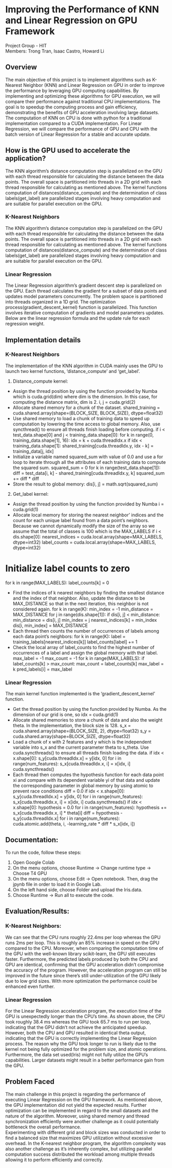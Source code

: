 # Improving the Performance of KNN and Linear Regression on GPU Framework
Project Group - HIT <br />
Members:  Trong Tran, Isaac Castro, Howard Li <br />

## Overview
The main objective of this project is to implement algorithms such as K-Nearest
Neighbor (KNN) and Linear Regression on GPU in order to improve the performance by
leveraging GPU computing capabilities. By implementing and optimizing these algorithms for
GPU execution, we will compare their performance against traditional CPU implementations.
The goal is to speedup the computing process and gain efficiency, demonstrating the benefits of
GPU acceleration involving large datasets. <br />
The computation of KNN on CPU is done with python for a traditional implementation
compared to a CUDA implementation. For Linear Regression, we will compare the performance
of GPU and CPU with the batch version of Linear Regression for a stable and accurate update.

## How is the GPU used to accelerate the application?
The KNN algorithm’s distance computation step is parallelized on the GPU with each
thread responsible for calculating the distance between the data points. The overall space is
partitioned into threads in a 2D grid with each thread responsible for calculating as mentioned
above. The kernel functions computation of distances(distance_compute) and the determination
of class labels(get_label) are parallelized stages involving heavy computation and are suitable for
parallel execution on the GPU.

### K-Nearest Neighbors
The KNN algorithm’s distance computation step is parallelized on the GPU with each
thread responsible for calculating the distance between the data points. The overall space is
partitioned into threads in a 2D grid with each thread responsible for calculating as mentioned
above. The kernel functions computation of distances(distance_compute) and the determination
of class labels(get_label) are parallelized stages involving heavy computation and are suitable for
parallel execution on the GPU.

### Linear Regression
The Linear Regression algorithm’s gradient descent step is parallelized on the GPU. Each
thread calculates the gradient for a subset of data points and updates model parameters
concurrently. The problem space is partitioned into threads organized in a 1D grid. The
optimization process(gradient_descent_kernel) function is parallelized. This function involves
iterative computation of gradients and model parameters updates. Below are the linear regression
formula and the update rule for each regression weight.

## Implementation details
### K-Nearest Neighbors
The implementation of the KNN algorithm in CUDA mainly uses the GPU to launch two
kernel functions, ‘distance_compute’ and ‘get_label’.
1. Distance_compute kernel:
- Assign the thread position by using the function provided by Numba which is
cuda.grid(dim) where dim is the dimension. In this case, for computing the distance
matrix, dim is 2.
i, j = cuda.grid(2)
- Allocate shared memory for a chunk of the dataset.
shared_training = cuda.shared.array(shape=(BLOCK_SIZE, BLOCK_SIZE),
dtype=float32)
- Use shared memory to load a chunk of training data to speed up computation by lowering
the time access to global memory. Also, use syncthread() to ensure all threads finish
loading before computing.
if i < test_data.shape[0] and j < training_data.shape[0]:
for k in range(0, training_data.shape[1], 16):
idx = k + cuda.threadIdx.x
if idx < training_data.shape[1]:
shared_training[cuda.threadIdx.y, idx - k] =
training_data[j, idx]
- Initialize a variable named squared_sum with value of 0.0 and use a for loop to iterate
through all the attributes of each training data to compute the squared sum.
squared_sum = 0
for k in range(test_data.shape[1]):
diff = test_data[i, k] -
shared_training[cuda.threadIdx.y, k]
squared_sum += diff * diff
- Store the result to global memory:
dis[i, j] = math.sqrt(squared_sum)
2. Get_label kernel:
- Assign the thread position by using the function provided by Numba
i = cuda.grid(1)
- Allocate local memory for storing the nearest neighbor’ indices and the count for each
unique label found from a data point’s neighbors. Because we cannot dynamically modify
the size of the array so we assume that the total of classes is 100 which is the
MAX_LABELS
if i < dis.shape[0]:
nearest_indices = cuda.local.array(shape=MAX_LABELS,
dtype=int32)
label_counts = cuda.local.array(shape=MAX_LABELS,
dtype=int32)
# Initialize label counts to zero
for k in range(MAX_LABELS):
label_counts[k] = 0
- Find the indices of k nearest neighbors by finding the smallest distance and the index of
that neighbor. Also, update the distance to be MAX_DISTANCE so that in the next
iteration, this neighbor is not considered again.
for k in range(K):
min_index = -1
min_distance = MAX_DISTANCE
for j in range(dis.shape[1]):
if dis[i, j] < min_distance:
min_distance = dis[i, j]
min_index = j
nearest_indices[k] = min_index
dis[i, min_index] = MAX_DISTANCE
- Each thread then counts the number of occurrences of labels among each data point’s
neighbors:
for k in range(K):
label = training_labels[nearest_indices[k]]
label_counts[label] += 1
- Check the local array of label_counts to find the highest number of occurrences of a label
and assign the global memory with that label.
max_label = -1
max_count = -1
for k in range(MAX_LABELS):
if label_counts[k] > max_count:
max_count = label_counts[k]
max_label = k
pred_labels[i] = max_label
### Linear Regression
The main kernel function implemented is the ‘gradient_descent_kernel’ function.
- Get the thread position by using the function provided by Numba. As the dimension of
our grid is one, so
idx = cuda.grid(1)
- Allocate shared memories to store a chunk of data and also the weight theta. In the
implementation, the block size is 128.
s_x = cuda.shared.array(shape=(BLOCK_SIZE, 2), dtype=float32)
s_y = cuda.shared.array(shape=BLOCK_SIZE, dtype=float32)
- Load a chunk of x with 2 features and y which is the independent variable into s_x and
the current parameter theta to s_theta. Use cuda.syncthreads() to ensure all threads finish
loading the data.
if idx < x.shape[0]:
s_y[cuda.threadIdx.x] = y[idx, 0]
for i in range(num_features):
s_x[cuda.threadIdx.x, i] = x[idx, i]
cuda.syncthreads()
- Each thread then computes the hypothesis function for each data point xi and compare
with its dependent variable yi of that data and update the corresponding parameter in
global memory by using atomic to prevent race conditions
diff = 0.0
if idx < x.shape[0]:
s_y[cuda.threadIdx.x] = y[idx, 0]
for i in range(num_features):
s_x[cuda.threadIdx.x, i] = x[idx, i]
cuda.syncthreads()
if idx < x.shape[0]:
hypothesis = 0.0
for i in range(num_features):
hypothesis += s_x[cuda.threadIdx.x, i] * theta[i]
diff = hypothesis - s_y[cuda.threadIdx.x]
for i in range(num_features):
cuda.atomic.add(theta, i, -learning_rate * diff *
s_x[idx, i])
## Documentation:
To run the code, follow these steps:
1. Open Google Colab
2. On the menu options, choose Runtime → Change runtime type → Choose T4 GPU
3. On the menu options, choose Edit → Open notebook. Then, drag the jpynb file in order
to load it in Google Lab.
4. On the left hand side, choose Folder and upload the Iris.data.
5. Choose Runtime → Run all to execute the code.
## Evaluation/Results:
### K-Nearest Neighbors:
We can see that the CPU runs roughly 22.4ms per loop whereas the GPU runs 2ms per
loop. This is roughly an 85% increase in speed on the GPU compared to the CPU. Moreover,
when comparing the computation time of the GPU with the well-known library scikit-learn, the
GPU still executes faster. Furthermore, the predicted labels produced by both the CPU and GPU
are identical, confirming that the GPU acceleration didn’t compromise the accuracy of the
program. However, the acceleration program can still be improved in the future since there’s still
under-utilization of the GPU likely due to low grid sizes. With more optimization the
performance could be enhanced even further.
### Linear Regression
For the Linear Regression acceleration program, the execution time of the GPU is
unexpectedly longer than the CPU’s time. As shown above, the CPU took roughly 38.4 ms
whereas the GPU took 65.7 ms to run per loop, indicating that the GPU didn’t not achieve the
anticipated speedup. However, both the CPU and GPU resulted in identical theta output,
indicating that the GPU is correctly implementing the Linear Regression process. The reason
why the GPU took longer to run is likely due to the kernel not being fully optimized for the
problem size, and atomic operations. Furthermore, the data set used(Iris) might not fully utilize
the GPU’s capabilities. Larger datasets might result in a better performance gain from the GPU.
## Problem Faced
The main challenge in this project is regarding the performance of executing Linear
Regression on the GPU framework. As mentioned above, the GPU implementation did not yield
the expected results. Further optimization can be implemented in regard to the small datasets and
the nature of the algorithm. Moreover, using shared memory and thread synchronization 
efficiently were another challenge as it could potentially bottleneck the overall performance. <br />
Experimenting with different grid and block sizes was conducted in order to find a balanced size
that maximizes GPU utilization without excessive overhead. In the K-nearest neighbor program,
the algorithm complexity was also another challenge as it’s inherently complex, but utilizing
parallel computation success distributed the workload among multiple threads allowing it to
perform efficiently and correctly.

